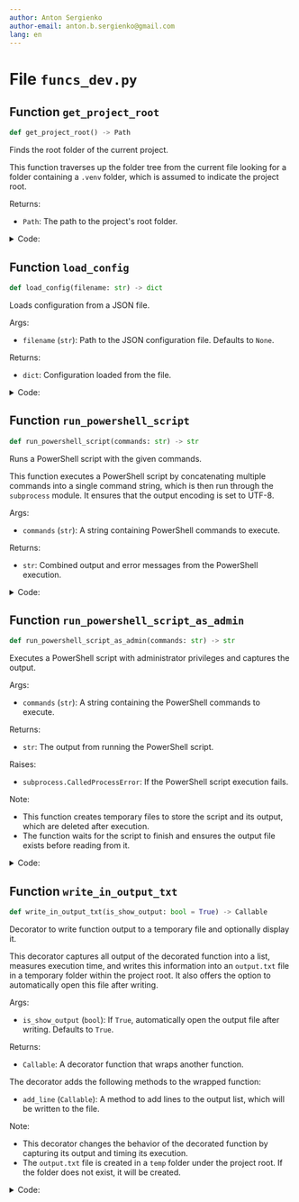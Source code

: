 ```yaml
---
author: Anton Sergienko
author-email: anton.b.sergienko@gmail.com
lang: en
---
```


# File `funcs_dev.py`

## Function `get_project_root`

```python
def get_project_root() -> Path
```

Finds the root folder of the current project.

This function traverses up the folder tree from the current file looking for a folder containing
a `.venv` folder, which is assumed to indicate the project root.

Returns:

- `Path`: The path to the project's root folder.

<details>
<summary>Code:</summary>

```python
def get_project_root() -> Path:
    current_file: Path = Path(__file__).resolve()
    for parent in current_file.parents:
        if (parent / ".venv").exists():
            return parent
    return current_file.parent
```

</details>

## Function `load_config`

```python
def load_config(filename: str) -> dict
```

Loads configuration from a JSON file.

Args:

- `filename` (`str`): Path to the JSON configuration file. Defaults to `None`.

Returns:

- `dict`: Configuration loaded from the file.

<details>
<summary>Code:</summary>

```python
def load_config(filename: str) -> dict:
    config_file = Path(get_project_root()) / filename
    with config_file.open("r", encoding="utf-8") as file:
        config = json.load(file)

    def process_snippet(value):
        if isinstance(value, str) and value.startswith("snippet:"):
            snippet_path = Path(get_project_root()) / value.split("snippet:", 1)[1].strip()
            with snippet_path.open("r", encoding="utf-8") as snippet_file:
                return snippet_file.read()
        return value

    for key, value in config.items():
        if isinstance(value, dict):
            config[key] = {k: process_snippet(v) for k, v in value.items()}
        else:
            config[key] = process_snippet(value)

    return config
```

</details>

## Function `run_powershell_script`

```python
def run_powershell_script(commands: str) -> str
```

Runs a PowerShell script with the given commands.

This function executes a PowerShell script by concatenating multiple commands into a single command string,
which is then run through the `subprocess` module. It ensures that the output encoding is set to UTF-8.

Args:

- `commands` (`str`): A string containing PowerShell commands to execute.

Returns:

- `str`: Combined output and error messages from the PowerShell execution.

<details>
<summary>Code:</summary>

```python
def run_powershell_script(commands: str) -> str:
    command = ";".join(map(str.strip, commands.strip().splitlines()))

    process = subprocess.run(
        [
            "powershell",
            "-Command",
            (
                "[Console]::OutputEncoding = [System.Text.Encoding]::UTF8; "
                "$OutputEncoding = [System.Text.Encoding]::UTF8; "
                f"{command}"
            ),
        ],
        capture_output=True,
        text=True,
        encoding="utf-8",
    )
    return "\n".join(filter(None, [process.stdout, process.stderr]))
```

</details>

## Function `run_powershell_script_as_admin`

```python
def run_powershell_script_as_admin(commands: str) -> str
```

Executes a PowerShell script with administrator privileges and captures the output.

Args:

- `commands` (`str`): A string containing the PowerShell commands to execute.

Returns:

- `str`: The output from running the PowerShell script.

Raises:

- `subprocess.CalledProcessError`: If the PowerShell script execution fails.

Note:

- This function creates temporary files to store the script and its output, which are deleted after execution.
- The function waits for the script to finish and ensures the output file exists before reading from it.

<details>
<summary>Code:</summary>

```python
def run_powershell_script_as_admin(commands: str) -> str:
    res_output = []
    command = ";".join(map(str.strip, commands.strip().splitlines()))

    # Create a temporary file with the PowerShell script
    with tempfile.NamedTemporaryFile(suffix=".ps1", delete=False) as tmp_script_file:
        tmp_script_file.write(command.encode("utf-8"))
        tmp_script_path = Path(tmp_script_file.name)

    # Create a temporary file for the output
    with tempfile.NamedTemporaryFile(suffix=".txt", delete=False) as tmp_output_file:
        tmp_output_path = Path(tmp_output_file.name)

    try:
        # Wrapper script that runs the main script and writes the output to a file
        wrapper_script = f"& '{tmp_script_path}' | Out-File -FilePath '{tmp_output_path}' -Encoding UTF8"

        # Save the wrapper script to a temporary file
        with tempfile.NamedTemporaryFile(suffix=".ps1", delete=False) as tmp_wrapper_file:
            tmp_wrapper_file.write(wrapper_script.encode("utf-8"))
            tmp_wrapper_path = Path(tmp_wrapper_file.name)

        # Command to run PowerShell with administrator privileges
        cmd = [
            "powershell",
            "-NoProfile",
            "-ExecutionPolicy",
            "Bypass",
            "-Command",
            f"Start-Process powershell.exe -ArgumentList '-NoProfile -ExecutionPolicy Bypass -File \"{tmp_wrapper_path}\"' -Verb RunAs",
        ]

        # Start the process
        process = subprocess.Popen(cmd)

        # Wait for the process to finish
        process.wait()

        # Ensure the output file has been created
        while not tmp_output_path.exists():
            time.sleep(0.1)

        # Wait until the file is fully written (can adjust wait time as needed)
        time.sleep(1)  # Delay to complete writing to the file

        # Read the output data from the file
        with tmp_output_path.open("r", encoding="utf-8") as f:
            output = f.read()
            res_output.append(output)

    finally:
        # Delete temporary files after execution
        tmp_script_path.unlink(missing_ok=True)
        tmp_output_path.unlink(missing_ok=True)
        tmp_wrapper_path.unlink(missing_ok=True)

    return "\n".join(filter(None, res_output))
```

</details>

## Function `write_in_output_txt`

```python
def write_in_output_txt(is_show_output: bool = True) -> Callable
```

Decorator to write function output to a temporary file and optionally display it.

This decorator captures all output of the decorated function into a list,
measures execution time, and writes this information into an `output.txt` file
in a temporary folder within the project root. It also offers the option
to automatically open this file after writing.

Args:

- `is_show_output` (`bool`): If `True`, automatically open the output file
  after writing. Defaults to `True`.

Returns:

- `Callable`: A decorator function that wraps another function.

The decorator adds the following methods to the wrapped function:

- `add_line` (`Callable`): A method to add lines to the output list, which
  will be written to the file.

Note:

- This decorator changes the behavior of the decorated function by capturing
  its output and timing its execution.
- The `output.txt` file is created in a `temp` folder under the project root.
  If the folder does not exist, it will be created.

<details>
<summary>Code:</summary>

```python
def write_in_output_txt(is_show_output: bool = True) -> Callable:

    def decorator(func: Callable) -> Callable:
        output_lines = []

        def wrapper(*args, **kwargs):
            output_lines.clear()
            start_time = time.time()
            func(*args, **kwargs)
            end_time = time.time()
            elapsed_time = end_time - start_time
            wrapper.add_line(f"Execution time: {elapsed_time:.4f} seconds")
            temp_path = get_project_root() / "temp"
            if not temp_path.exists():
                temp_path.mkdir(parents=True, exist_ok=True)
            file = Path(temp_path / "output.txt")
            output_text = "\n".join(output_lines) if output_lines else ""

            file.write_text(output_text, encoding="utf8")
            if is_show_output:
                h.file.open_file_or_folder(file)

        def add_line(line: str):
            output_lines.append(line)
            print(line)

        wrapper.add_line = add_line
        return wrapper

    return decorator
```

</details>

